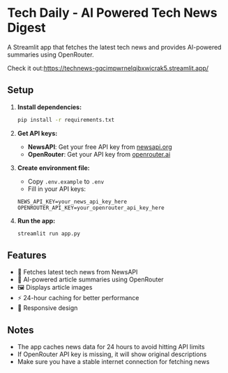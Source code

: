 # Tech Daily - AI Powered Tech News Digest

A Streamlit app that fetches the latest tech news and provides AI-powered summaries using OpenRouter.


Check it out:https://technews-gqcimpwrnelqibxwicrak5.streamlit.app/

## Setup

1. **Install dependencies:**
   ```bash
   pip install -r requirements.txt
   ```

2. **Get API keys:**
   - **NewsAPI**: Get your free API key from [newsapi.org](https://newsapi.org/register)
   - **OpenRouter**: Get your API key from [openrouter.ai](https://openrouter.ai/keys)

3. **Create environment file:**
   - Copy `.env.example` to `.env`
   - Fill in your API keys:
   ```
   NEWS_API_KEY=your_news_api_key_here
   OPENROUTER_API_KEY=your_openrouter_api_key_here
   ```

4. **Run the app:**
   ```bash
   streamlit run app.py
   ```

## Features

- 📰 Fetches latest tech news from NewsAPI
- 🤖 AI-powered article summaries using OpenRouter
- 🖼️ Displays article images
- ⚡ 24-hour caching for better performance
- 📱 Responsive design

## Notes

- The app caches news data for 24 hours to avoid hitting API limits
- If OpenRouter API key is missing, it will show original descriptions
- Make sure you have a stable internet connection for fetching news
